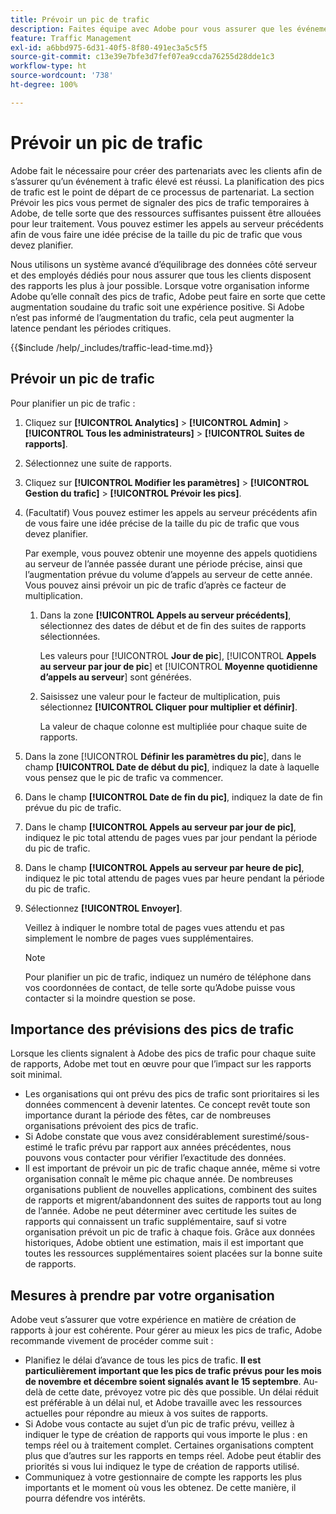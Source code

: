 ```yaml
---
title: Prévoir un pic de trafic
description: Faites équipe avec Adobe pour vous assurer que les événements à trafic élevé ne subissent pas de latence.
feature: Traffic Management
exl-id: a6bbd975-6d31-40f5-8f80-491ec3a5c5f5
source-git-commit: c13e39e7bfe3d7fef07ea9ccda76255d28dde1c3
workflow-type: ht
source-wordcount: '738'
ht-degree: 100%

---
```


# Prévoir un pic de trafic

Adobe fait le nécessaire pour créer des partenariats avec les clients afin de s’assurer qu’un événement à trafic élevé est réussi. La planification des pics de trafic est le point de départ de ce processus de partenariat. La section Prévoir les pics vous permet de signaler des pics de trafic temporaires à Adobe, de telle sorte que des ressources suffisantes puissent être allouées pour leur traitement. Vous pouvez estimer les appels au serveur précédents afin de vous faire une idée précise de la taille du pic de trafic que vous devez planifier.

Nous utilisons un système avancé dʼéquilibrage des données côté serveur et des employés dédiés pour nous assurer que tous les clients disposent des rapports les plus à jour possible. Lorsque votre organisation informe Adobe quʼelle connaît des pics de trafic, Adobe peut faire en sorte que cette augmentation soudaine du trafic soit une expérience positive. Si Adobe nʼest pas informé de lʼaugmentation du trafic, cela peut augmenter la latence pendant les périodes critiques.

{{$include /help/_includes/traffic-lead-time.md}}

## Prévoir un pic de trafic

Pour planifier un pic de trafic :

1. Cliquez sur **[!UICONTROL Analytics]** > **[!UICONTROL Admin]** > **[!UICONTROL Tous les administrateurs]** > **[!UICONTROL Suites de rapports]**.
1. Sélectionnez une suite de rapports.
1. Cliquez sur **[!UICONTROL Modifier les paramètres]** > **[!UICONTROL Gestion du trafic]** > **[!UICONTROL Prévoir les pics]**.
1. (Facultatif) Vous pouvez estimer les appels au serveur précédents afin de vous faire une idée précise de la taille du pic de trafic que vous devez planifier.

   Par exemple, vous pouvez obtenir une moyenne des appels quotidiens au serveur de l’année passée durant une période précise, ainsi que l’augmentation prévue du volume d’appels au serveur de cette année. Vous pouvez ainsi prévoir un pic de trafic d’après ce facteur de multiplication.

   1. Dans la zone **[!UICONTROL Appels au serveur précédents]**, sélectionnez des dates de début et de fin des suites de rapports sélectionnées.

      Les valeurs pour [!UICONTROL **Jour de pic**], [!UICONTROL **Appels au serveur par jour de pic**] et [!UICONTROL **Moyenne quotidienne d’appels au serveur**] sont générées.

   1. Saisissez une valeur pour le facteur de multiplication, puis sélectionnez **[!UICONTROL Cliquer pour multiplier et définir]**.

      La valeur de chaque colonne est multipliée pour chaque suite de rapports.
1. Dans la zone [!UICONTROL **Définir les paramètres du pic**], dans le champ **[!UICONTROL Date de début du pic]**, indiquez la date à laquelle vous pensez que le pic de trafic va commencer.
1. Dans le champ **[!UICONTROL Date de fin du pic]**, indiquez la date de fin prévue du pic de trafic.
1. Dans le champ **[!UICONTROL Appels au serveur par jour de pic]**, indiquez le pic total attendu de pages vues par jour pendant la période du pic de trafic.
1. Dans le champ **[!UICONTROL Appels au serveur par heure de pic]**, indiquez le pic total attendu de pages vues par heure pendant la période du pic de trafic.
1. Sélectionnez **[!UICONTROL Envoyer]**.

   Veillez à indiquer le nombre total de pages vues attendu et pas simplement le nombre de pages vues supplémentaires.

   >[!NOTE]
   >
   >Pour planifier un pic de trafic, indiquez un numéro de téléphone dans vos coordonnées de contact, de telle sorte qu’Adobe puisse vous contacter si la moindre question se pose.

## Importance des prévisions des pics de trafic

Lorsque les clients signalent à Adobe des pics de trafic pour chaque suite de rapports, Adobe met tout en œuvre pour que lʼimpact sur les rapports soit minimal.

* Les organisations qui ont prévu des pics de trafic sont prioritaires si les données commencent à devenir latentes. Ce concept revêt toute son importance durant la période des fêtes, car de nombreuses organisations prévoient des pics de trafic.
* Si Adobe constate que vous avez considérablement surestimé/sous-estimé le trafic prévu par rapport aux années précédentes, nous pouvons vous contacter pour vérifier lʼexactitude des données.
* Il est important de prévoir un pic de trafic chaque année, même si votre organisation connaît le même pic chaque année. De nombreuses organisations publient de nouvelles applications, combinent des suites de rapports et migrent/abandonnent des suites de rapports tout au long de lʼannée. Adobe ne peut déterminer avec certitude les suites de rapports qui connaissent un trafic supplémentaire, sauf si votre organisation prévoit un pic de trafic à chaque fois. Grâce aux données historiques, Adobe obtient une estimation, mais il est important que toutes les ressources supplémentaires soient placées sur la bonne suite de rapports.

## Mesures à prendre par votre organisation

Adobe veut sʼassurer que votre expérience en matière de création de rapports à jour est cohérente. Pour gérer au mieux les pics de trafic, Adobe recommande vivement de procéder comme suit :

* Planifiez le délai d’avance de tous les pics de trafic. **Il est particulièrement important que les pics de trafic prévus pour les mois de novembre et décembre soient signalés avant le 15 septembre**. Au-delà de cette date, prévoyez votre pic dès que possible. Un délai réduit est préférable à un délai nul, et Adobe travaille avec les ressources actuelles pour répondre au mieux à vos suites de rapports.
* Si Adobe vous contacte au sujet d’un pic de trafic prévu, veillez à indiquer le type de création de rapports qui vous importe le plus : en temps réel ou à traitement complet. Certaines organisations comptent plus que dʼautres sur les rapports en temps réel. Adobe peut établir des priorités si vous lui indiquez le type de création de rapports utilisé.
* Communiquez à votre gestionnaire de compte les rapports les plus importants et le moment où vous les obtenez. De cette manière, il pourra défendre vos intérêts.
